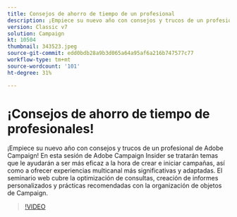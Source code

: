 ```yaml
---
title: Consejos de ahorro de tiempo de un profesional
description: ¡Empiece su nuevo año con consejos y trucos de un profesional de Adobe Campaign! Esta sesión de Adobe Campaign Insider tratará temas que le ayudarán a ser más eficiente... (las descripciones deben tener entre 60 y 160 caracteres).
version: Classic v7
solution: Campaign
kt: 10504
thumbnail: 343523.jpeg
source-git-commit: edd0bdb28a9b3d065a64a95af6a216b747577c77
workflow-type: tm+mt
source-wordcount: '101'
ht-degree: 31%

---
```


# ¡Consejos de ahorro de tiempo de profesionales!

¡Empiece su nuevo año con consejos y trucos de un profesional de Adobe Campaign! En esta sesión de Adobe Campaign Insider se tratarán temas que le ayudarán a ser más eficaz a la hora de crear e iniciar campañas, así como a ofrecer experiencias multicanal más significativas y adaptadas. El seminario web cubre la optimización de consultas, creación de informes personalizados y prácticas recomendadas con la organización de objetos de Campaign.

>[!VIDEO](https://video.tv.adobe.com/v/343523/?quality=12&learn=on)
